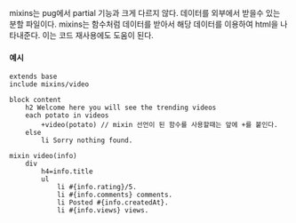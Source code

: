 mixins는 pug에서 partial 기능과 크게 다르지 않다. 데이터를 외부에서 받을수 있는 분할 파일이다.
mixins는 함수처럼 데이터를 받아서 해당 데이터를 이용하여 html을 나타내준다. 이는 코드 재사용에도
도움이 된다.

#### 예시
```pug
extends base
include mixins/video

block content
    h2 Welcome here you will see the trending videos
    each potato in videos
        +video(potato) // mixin 선언이 된 함수를 사용할때는 앞에 +를 붙인다.
    else
        li Sorry nothing found.
```

```pug
mixin video(info)
    div
        h4=info.title
        ul
            li #{info.rating}/5.
            li #{info.comments} comments.
            li Posted #{info.createdAt}.
            li #{info.views} views.
```
